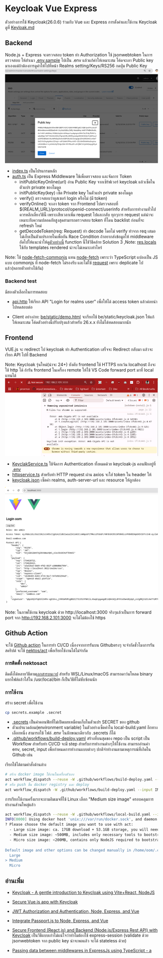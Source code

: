 # Keycloak Vue Express
ตัวอย่างการใช้ Keycloak(26.0.6) ร่วมกับ Vue และ Express การตั้งค่าและใช้งาน Keycloak ดูที่ [Keyloak.md](./keycloak/Keycloak.md)

## Backend
Node.js + Express จะตรวจสอบ token ทำ Authorization ใช้ jsonwebtoken ในการตรวจสอบ
ให้สำเนา [.env.sample](./be/env.sample) ไปเป็น .env แล้วแก้ค่าให้เหมาะสม โค้ดจะเอา Public key มาเองแต่ถ้าต้องการดูค่าให้ไปที่หน้า Realms setting/Keys/RS256 กดปุ่ม Public Key
![Realms Publickey](keycloak/img/realms-publickey.png)
- [index.ts](./be/src/index.ts) เป็นโปรแกรมหลัก
- [auth.ts](./be/src/auth.ts) เป็น Express Middleware ใช้เพื่อตรวจสอบ และจัดการ Token 
  - initPublicKeyOnline(url) อ่าน Public Key จากเซิร์ฟเวอร์ keycloak แล้วเซ็ตในตัวแปร private ของโมดูล
  - initPublicKey(key) เซ็ต Private key ในตัวแปร private ของโมดูล 
  - verify() ตรวจสอบว่ายูสเซอร์ login หรือไม่ (มี token)
  - verifyOnline() จะเอา token จาก Frontend ไปตรวจสอบที่ ${REALM_URL}/protocol/openid-connect/userinfo สำหรับการทำงานทั่วไปควรหลีกเลี่ยงวิธีนี้ เพราะเสียเวลาเพิ่ม request ไปและกลับ ทุกๆการ request แต่น่าจะเหมาะกับความปลอดภัยสูงสุดสามารถตรวจสอบ token ที่โดน backlist ก่อนที่จะ refresh ใหม่
  - getDecodeToken(req: Request) ทำ decode โดยไม่ verify ทำจาก req เสมอไม่เก็บเป็นตัวแปรภายในเพื่อกัน Race Condition  ถ้าอยากส่งข้อมูลให้ middleware ถัดไปให้แนะนำให้ดู[ตัวอย่างนี้](https://copyprogramming.com/howto/expressjs-with-typescript-passing-data-between-middlewares) function นี้ใช้วิธีคล้าย Solution 3  ,Note: [res.locals](https://expressjs.com/en/api.html#res.locals) ใช้กับ templates rendered น่าจะไม่เหมาะเท่าไหร่


Note: ใช้ [node-fetch-commonjs](https://www.npmjs.com/package/node-fetch-commonjs) แทน [node-fetch](https://github.com/node-fetch/node-fetch) เพราะว่า TypeScript แปลงเป็น JS แบบ commonjs ที่ node-fetch ไม่รองรับ และไม่ใช้ [request](https://www.npmjs.com/package/request) เพราะ deplicate ไปแล้ว(หลายตัวอย่างใช้กัน)

### Backend test
มีสองตัวเลือกในการทดสอบ
- [api.http](./keycloak/api.http) ให้เรียก API "Login for realms user" เพื่อให้ได้ access token แล้วค่อยนำไปทดสอบต่อ

- Client อย่างง่าย: [be/static/demo.html](be/static/demo.html) จะเรียกใช้ be/static/keycloak.json ให้แก้ให้เหมาะสม โค้ดตัวอย่างนี้ปรับปรุงแล้วสำหรับ 26.x.x ยังไม่ได้ทดสอบมากนัก


## Frontend 
VUE.js จะ redirect ไป keycloak ทำ Authentication เสร็จจะ Redirect กลับมา แล้วจะเรียก API ไปที่ Backend

Note: Keycloak รุ่นใหม่(น่าจะ 24+) บังคับ frontend ใช้ HTTPS ยกเว้น localhost ถึงจะใช้ http ได้ ถ้ารัน frontend ในเครื่อง remote ให้ใช้ VS Code forward port มาที่ local แทนได้
![alt text](keycloak/img/CryptoAPIisNotAvaliable.png)


- [KeyclakService.ts](./fe/src/services/KeycloakService.ts) ใช้จัดการ Authentication ทั้งหมดด้วย keycloak-js 
คอนฟิกอยู่ที่ [.env](./be/env.sample)
- [httpservice.ts](./fe/src/services/HttpService.ts) สำหรับทำ HTTP request ผ่าน axios จะใส่ token ใน header ให้
- [keycloak.json](./fe/public/keycloak.json) เซ็ตค่า realms, auth-server-url และ resource ให้ถูกต้อง

![alt text](keycloak/img/lightweight-access-token-output.png)

Note: ในภาพใช้งาน keycloak ด้วย http://localhost:3000 จริงๆแล้วเป็นการ forward port จาก http://192.168.2.101:3000 จะได้ไม่ต้องใช้ https


## Github Action
จะใช้ [Github action](https://docs.github.com/en/actions/writing-workflows/quickstart) 
ในการทำ CI/CD เนื่องจากการรันบน Githubตรงๆ จะจำกัดชั่วโมงการรันสคริปต์ จะใช้ [nektos/act](https://github.com/nektos/act)
เพื่อเรียกใช้งานได้ไม่จำกัด

### การติดตั้ง nektosact

ติดตั้งได้หลายวิธีตาม[เอกสารบนเวป](https://nektosact.com/installation/index.html) สำหรับ WSL/Linux/macOS สามารถดาว์นโหลด binary แยกไฟล์แล้วใส่ใน /usr/local/bin ก็เป็นวิธีที่ไม่ซับซ้อนนัก

### การใช้งาน
สร้าง secret เพื่อใช้งาน
```sh
cp secrets.example .secret
```
- [.secrets](./secrets.example) เป็นค่าคอนฟิกที่ไม่เปิดเผยเหมือนเก็บในตัวแปร SECRET ของ github
- ตัวแปรแวดล้อม(environment variable) ในตัวอย่างเซ็ตค่าใน local-build.yaml อีกทางเลือกหนึ่ง สามารถใช้ ไฟล์ .env ในลักษณะเดียวกับ .secrets ก็ได้
- [.github/workflows/build-deploy.yaml](.github/workflows/build-deploy.yaml) สร้างที่บนสุดของ repo เป็น script เป็น Workflow สำหรับทำ CI/CD จะมี step สำหรับการทำงานต่างๆให้ใช้งาน สามารถอ่านค่า env, secret, input เพื่อกำหนดการทำงานแบบต่างๆ ปกติจำทำงานตามเหตุการณ์ที่เกิดใน Github เช่น 

เรียกใช้ได้ตามคำสั่งด้านล่าง
```bash
# สร้าง docker image ใช้งานในเครื่องตัวเอง
act workflow_dispatch --reuse -W .github/workflows/build-deploy.yaml --input IMAGE_VER=v0.2.4-dev --input PUSH=false
# หรือ push ขึ้น docker registry และ deploy
act workflow_dispatch -W .github/workflows/build-deploy.yaml --input IMAGE_VER=v0.2.5-dev --input PUSH=true --input DEPLOY=true

```

การเรียกใช้งานครั้งแรกจะถามอิมเมจที่ใช้ Linux เลือก "Medium size image" ครอบคลุมการทำงานส่วนใหญ่แล้ว 
```bash
act workflow_dispatch --reuse -W .github/workflows/local-build.yaml --input IMAGE_VER=v0.0.1-dev
INFO[0000] Using docker host 'unix:///var/run/docker.sock', and daemon socket 'unix:///var/run/docker.sock' 
? Please choose the default image you want to use with act:
  - Large size image: ca. 17GB download + 53.1GB storage, you will need 75GB of free disk space, snapshots of GitHub Hosted Runners without snap and pulled docker images
  - Medium size image: ~500MB, includes only necessary tools to bootstrap actions and aims to be compatible with most actions
  - Micro size image: <200MB, contains only NodeJS required to bootstrap actions, doesn't work with all actions

Default image and other options can be changed manually in /home/oom/.config/act/actrc (please refer to https://github.com/nektos/act#configuration for additional information about file structure)  [Use arrows to move, type to filter, ? for more help]
  Large
> Medium
  Micro
```

## อ่านเพิ่ม
- [Keycloak - A gentle introduction to Keycloak using Vite+React, NodeJS](https://www.youtube.com/watch?v=5z6gy4WGnUs)
- [Secure Vue.js app with Keycloak](https://medium.com/keycloak/secure-vue-js-app-with-keycloak-94814181e344)
- [JWT Authorization and Authentication, Node, Express, and Vue](https://dev.to/kevin_odongo35/jwt-authorization-and-authentication-node-express-and-vue-2p8c)
- [Integrate Passport.js to Node, Express, and Vue](https://dev.to/kevin_odongo35/integrate-passport-js-to-node-express-and-vue-19ao)
- [Secure Frontend (React.js) and Backend (Node.js/Express Rest API) with Keycloak](https://medium.com/devops-dudes/secure-front-end-react-js-and-back-end-node-js-express-rest-api-with-keycloak-daf159f0a94e)
เป็นวิธีแบบเก่าไม่แน่ใจว่าทำไมต้องใช้ express-session (validate ด้วย jsonwebtoken จาก public key น่าจะพอแล้ว จะได้ stateless ด้วย)

- [Passing data between middlewares in ExpressJs using TypeScript - a](https://copyprogramming.com/howto/expressjs-with-typescript-passing-data-between-middlewares)